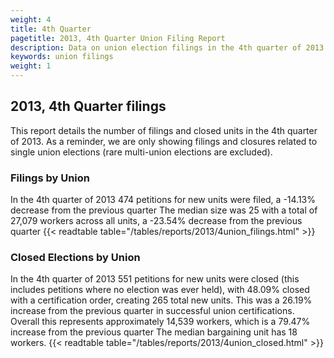 ```yaml
---
weight: 4
title: 4th Quarter
pagetitle: 2013, 4th Quarter Union Filing Report
description: Data on union election filings in the 4th quarter of 2013
keywords: union filings
weight: 1
---
```


## 2013, 4th Quarter filings

This report details the number of filings and closed units in the 4th quarter of 2013. As a reminder, we are only showing filings and closures related to single union elections (rare multi-union elections are excluded).

### Filings by Union
In the 4th quarter of 2013 474 petitions for new units were filed, a -14.13% decrease from the previous quarter The median size was 25 with a total of 27,079 workers across all units, a -23.54% decrease from the previous quarter
{{< readtable table="/tables/reports/2013/4union_filings.html" >}}

### Closed Elections by Union
In the 4th quarter of 2013 551 petitions for new units were closed (this includes petitions where no election was ever held), with 48.09% closed with a certification order, creating 265 total new units. This was a 26.19% increase from the previous quarter in successful union certifications. Overall this represents approximately 14,539 workers, which is a 79.47% increase from the previous quarter The median bargaining unit has 18 workers.
{{< readtable table="/tables/reports/2013/4union_closed.html" >}}
